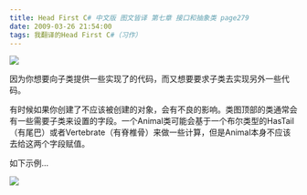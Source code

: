 ```yaml
---
title: Head First C# 中文版 图文皆译 第七章 接口和抽象类 page279
date: 2009-03-26 21:54:00
tags: 我翻译的Head First C#（习作）
---
```

![](https://p-blog.csdn.net/images/p_blog_csdn_net/cuipengfei1/EntryImages/20090326/2009-03-26_21-31-03.jpg)

因为你想要向子类提供一些实现了的代码，而又想要要求子类去实现另外一些代码。

  

有时候如果你创建了不应该被创建的对象，会有不良的影响。类图顶部的类通常会有一些需要子类来设置的字段。一个Animal类可能会基于一个布尔类型的HasTail
（有尾巴）或者Vertebrate（有脊椎骨）来做一些计算，但是Animal本身不应该去给这两个字段赋值。

  

如下示例...

  

![](https://p-blog.csdn.net/images/p_blog_csdn_net/cuipengfei1/EntryImages/20090326/2009-03-26_21-41-13.jpg)



